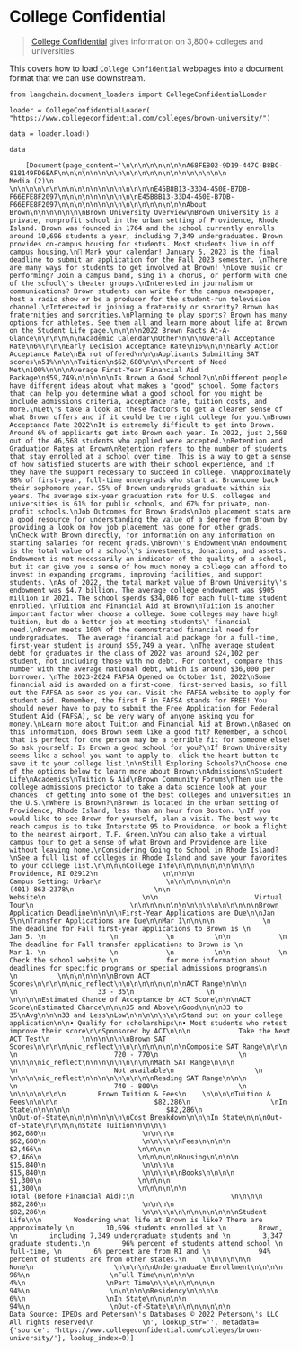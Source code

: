 College Confidential
====================

> [College Confidential](https://www.collegeconfidential.com/) gives information on 3,800+ colleges and universities.

This covers how to load `College Confidential` webpages into a document format that we can use downstream.

    from langchain.document_loaders import CollegeConfidentialLoader

    loader = CollegeConfidentialLoader(    "https://www.collegeconfidential.com/colleges/brown-university/")

    data = loader.load()

    data

        [Document(page_content='\n\n\n\n\n\n\n\nA68FEB02-9D19-447C-B8BC-818149FD6EAF\n\n\n\n\n\n\n\n\n\n\n\n\n\n\n\n\n\n\n\n\n                    Media (2)\n                \n\n\n\n\n\n\n\n\n\n\n\n\n\n\n\n\n\nE45B8B13-33D4-450E-B7DB-F66EFE8F2097\n\n\n\n\n\n\n\n\n\nE45B8B13-33D4-450E-B7DB-F66EFE8F2097\n\n\n\n\n\n\n\n\n\n\n\n\n\n\n\nAbout Brown\n\n\n\n\n\n\nBrown University Overview\nBrown University is a private, nonprofit school in the urban setting of Providence, Rhode Island. Brown was founded in 1764 and the school currently enrolls around 10,696 students a year, including 7,349 undergraduates. Brown provides on-campus housing for students. Most students live in off campus housing.\n📆 Mark your calendar! January 5, 2023 is the final deadline to submit an application for the Fall 2023 semester. \nThere are many ways for students to get involved at Brown! \nLove music or performing? Join a campus band, sing in a chorus, or perform with one of the school\'s theater groups.\nInterested in journalism or communications? Brown students can write for the campus newspaper, host a radio show or be a producer for the student-run television channel.\nInterested in joining a fraternity or sorority? Brown has fraternities and sororities.\nPlanning to play sports? Brown has many options for athletes. See them all and learn more about life at Brown on the Student Life page.\n\n\n\n2022 Brown Facts At-A-Glance\n\n\n\n\n\nAcademic Calendar\nOther\n\n\nOverall Acceptance Rate\n6%\n\n\nEarly Decision Acceptance Rate\n16%\n\n\nEarly Action Acceptance Rate\nEA not offered\n\n\nApplicants Submitting SAT scores\n51%\n\n\nTuition\n$62,680\n\n\nPercent of Need Met\n100%\n\n\nAverage First-Year Financial Aid Package\n$59,749\n\n\n\n\nIs Brown a Good School?\n\nDifferent people have different ideas about what makes a "good" school. Some factors that can help you determine what a good school for you might be include admissions criteria, acceptance rate, tuition costs, and more.\nLet\'s take a look at these factors to get a clearer sense of what Brown offers and if it could be the right college for you.\nBrown Acceptance Rate 2022\nIt is extremely difficult to get into Brown. Around 6% of applicants get into Brown each year. In 2022, just 2,568 out of the 46,568 students who applied were accepted.\nRetention and Graduation Rates at Brown\nRetention refers to the number of students that stay enrolled at a school over time. This is a way to get a sense of how satisfied students are with their school experience, and if they have the support necessary to succeed in college. \nApproximately 98% of first-year, full-time undergrads who start at Browncome back their sophomore year. 95% of Brown undergrads graduate within six years. The average six-year graduation rate for U.S. colleges and universities is 61% for public schools, and 67% for private, non-profit schools.\nJob Outcomes for Brown Grads\nJob placement stats are a good resource for understanding the value of a degree from Brown by providing a look on how job placement has gone for other grads. \nCheck with Brown directly, for information on any information on starting salaries for recent grads.\nBrown\'s Endowment\nAn endowment is the total value of a school\'s investments, donations, and assets. Endowment is not necessarily an indicator of the quality of a school, but it can give you a sense of how much money a college can afford to invest in expanding programs, improving facilities, and support students. \nAs of 2022, the total market value of Brown University\'s endowment was $4.7 billion. The average college endowment was $905 million in 2021. The school spends $34,086 for each full-time student enrolled. \nTuition and Financial Aid at Brown\nTuition is another important factor when choose a college. Some colleges may have high tuition, but do a better job at meeting students\' financial need.\nBrown meets 100% of the demonstrated financial need for undergraduates.  The average financial aid package for a full-time, first-year student is around $59,749 a year. \nThe average student debt for graduates in the class of 2022 was around $24,102 per student, not including those with no debt. For context, compare this number with the average national debt, which is around $36,000 per borrower. \nThe 2023-2024 FAFSA Opened on October 1st, 2022\nSome financial aid is awarded on a first-come, first-served basis, so fill out the FAFSA as soon as you can. Visit the FAFSA website to apply for student aid. Remember, the first F in FAFSA stands for FREE! You should never have to pay to submit the Free Application for Federal Student Aid (FAFSA), so be very wary of anyone asking you for money.\nLearn more about Tuition and Financial Aid at Brown.\nBased on this information, does Brown seem like a good fit? Remember, a school that is perfect for one person may be a terrible fit for someone else! So ask yourself: Is Brown a good school for you?\nIf Brown University seems like a school you want to apply to, click the heart button to save it to your college list.\n\nStill Exploring Schools?\nChoose one of the options below to learn more about Brown:\nAdmissions\nStudent Life\nAcademics\nTuition & Aid\nBrown Community Forums\nThen use the college admissions predictor to take a data science look at your chances  of getting into some of the best colleges and universities in the U.S.\nWhere is Brown?\nBrown is located in the urban setting of Providence, Rhode Island, less than an hour from Boston. \nIf you would like to see Brown for yourself, plan a visit. The best way to reach campus is to take Interstate 95 to Providence, or book a flight to the nearest airport, T.F. Green.\nYou can also take a virtual campus tour to get a sense of what Brown and Providence are like without leaving home.\nConsidering Going to School in Rhode Island?\nSee a full list of colleges in Rhode Island and save your favorites to your college list.\n\n\n\nCollege Info\n\n\n\n\n\n\n\n\n\n                    Providence, RI 02912\n                \n\n\n\n                    Campus Setting: Urban\n                \n\n\n\n\n\n\n\n                        (401) 863-2378\n                    \n\n                            Website\n                        \n\n                        Virtual Tour\n                        \n\n\n\n\n\n\n\n\n\n\n\n\n\n\n\nBrown Application Deadline\n\n\n\nFirst-Year Applications are Due\n\nJan 5\n\nTransfer Applications are Due\n\nMar 1\n\n\n\n            \n                The deadline for Fall first-year applications to Brown is \n                Jan 5. \n                \n            \n          \n\n            \n                The deadline for Fall transfer applications to Brown is \n                Mar 1. \n                \n            \n          \n\n            \n            Check the school website \n            for more information about deadlines for specific programs or special admissions programs\n            \n          \n\n\n\n\n\n\nBrown ACT Scores\n\n\n\n\nic_reflect\n\n\n\n\n\n\n\n\nACT Range\n\n\n                  \n                    33 - 35\n                  \n                \n\n\n\nEstimated Chance of Acceptance by ACT Score\n\n\nACT Score\nEstimated Chance\n\n\n35 and Above\nGood\n\n\n33 to 35\nAvg\n\n\n33 and Less\nLow\n\n\n\n\n\n\nStand out on your college application\n\n• Qualify for scholarships\n• Most students who retest improve their score\n\nSponsored by ACT\n\n\n            Take the Next ACT Test\n        \n\n\n\n\n\nBrown SAT Scores\n\n\n\n\nic_reflect\n\n\n\n\n\n\n\n\nComposite SAT Range\n\n\n                    \n                        720 - 770\n                    \n                \n\n\n\nic_reflect\n\n\n\n\n\n\n\n\nMath SAT Range\n\n\n                    \n                        Not available\n                    \n                \n\n\n\nic_reflect\n\n\n\n\n\n\n\n\nReading SAT Range\n\n\n                    \n                        740 - 800\n                    \n                \n\n\n\n\n\n\n        Brown Tuition & Fees\n    \n\n\n\nTuition & Fees\n\n\n\n                        $82,286\n                    \nIn State\n\n\n\n\n                        $82,286\n                    \nOut-of-State\n\n\n\n\n\n\n\nCost Breakdown\n\n\nIn State\n\n\nOut-of-State\n\n\n\n\nState Tuition\n\n\n\n                            $62,680\n                        \n\n\n\n                            $62,680\n                        \n\n\n\n\nFees\n\n\n\n                            $2,466\n                        \n\n\n\n                            $2,466\n                        \n\n\n\n\nHousing\n\n\n\n                            $15,840\n                        \n\n\n\n                            $15,840\n                        \n\n\n\n\nBooks\n\n\n\n                            $1,300\n                        \n\n\n\n                            $1,300\n                        \n\n\n\n\n\n                            Total (Before Financial Aid):\n                        \n\n\n\n                            $82,286\n                        \n\n\n\n                            $82,286\n                        \n\n\n\n\n\n\n\n\n\n\n\nStudent Life\n\n        Wondering what life at Brown is like? There are approximately \n        10,696 students enrolled at \n        Brown, \n        including 7,349 undergraduate students and \n        3,347  graduate students.\n        96% percent of students attend school \n        full-time, \n        6% percent are from RI and \n            94% percent of students are from other states.\n    \n\n\n\n\n\n                        None\n                    \n\n\n\n\nUndergraduate Enrollment\n\n\n\n                        96%\n                    \nFull Time\n\n\n\n\n                        4%\n                    \nPart Time\n\n\n\n\n\n\n\n                        94%\n                    \n\n\n\n\nResidency\n\n\n\n                        6%\n                    \nIn State\n\n\n\n\n                        94%\n                    \nOut-of-State\n\n\n\n\n\n\n\n                Data Source: IPEDs and Peterson\'s Databases © 2022 Peterson\'s LLC All rights reserved\n            \n', lookup_str='', metadata={'source': 'https://www.collegeconfidential.com/colleges/brown-university/'}, lookup_index=0)]
